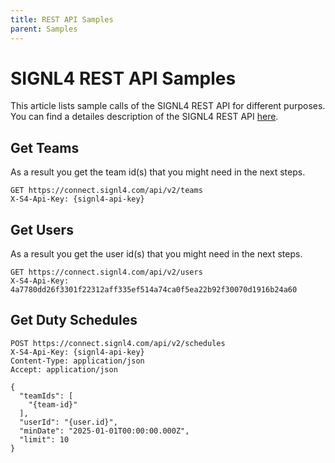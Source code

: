 ```yaml
---
title: REST API Samples
parent: Samples
---
```


# SIGNL4 REST API Samples

This article lists sample calls of the SIGNL4 REST API for different purposes. You can find a detailes description of the SIGNL4 REST API [here](https://connect.signl4.com/api/docs/index.html?urls.primaryName=SIGNL4%20API%20V2).

## Get Teams

As a result you get the team id(s) that you might need in the next steps.

```http
GET https://connect.signl4.com/api/v2/teams
X-S4-Api-Key: {signl4-api-key}
```

## Get Users

As a result you get the user id(s) that you might need in the next steps.

```http
GET https://connect.signl4.com/api/v2/users
X-S4-Api-Key: 4a7780dd26f3301f22312aff335ef514a74ca0f5ea22b92f30070d1916b24a60
```

## Get Duty Schedules

```http
POST https://connect.signl4.com/api/v2/schedules
X-S4-Api-Key: {signl4-api-key}
Content-Type: application/json
Accept: application/json

{
  "teamIds": [
    "{team-id}"
  ],
  "userId": "{user.id}",
  "minDate": "2025-01-01T00:00:00.000Z",
  "limit": 10
}
```

